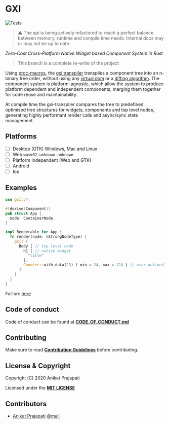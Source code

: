 # GXI

![Tests](https://github.com/gxi-rs/gxi/actions/workflows/tests.yml/badge.svg)

> :warning: The api is being actively refactored to reach a perfect balance between memory, runtime and compile time needs.
> Internal docs may or may not be up to date.  

*Zero-Cost Cross-Platform Native Widget based Component System in Rust*

> This branch is a complete re-write of the project

Using [proc-macros](https://doc.rust-lang.org/reference/procedural-macros.html),
the [gxi transpiler](gxi-transpiler/README.md) transpiles a component tree into an n-binary tree order, without using
any [virtual dom](https://reactjs.org/docs/faq-internals.html)
or a [diffing algorithm](https://reactjs.org/docs/reconciliation.html). The component system is platform-agnostic, which
allow the system to produce platform dependent and independent components, merging them together for code reuse and
maintainability.

At compile time the gxi-transpiler compares the tree to predefined optimised tree structures for widgets, components and
top level nodes, generating highly performant render calls and async/sync state management.

## Platforms

+ [ ] Desktop (GTK) Windows, Mac and Linux
+ [ ] Web `wasm32-unknown-unknown`
+ [ ] Platform Independent (Web and GTK)
+ [ ] Android
+ [ ] Ios

## Examples

```rust
use gxi::*;

#[derive(Component)]
pub struct App {
  node: ContainerNode,
}

impl Renderable for App {
  fn render(node: &StrongNodeType) {
    gxi! {
      Body [ // top level node
        h1 [ // native widget
          "title"
        ],
        Counter::with_data(23) ( min = 24, max = 124 ) // user defined component
      ]
    }
  }
}
```

Full src [here](examples)

## Code of conduct

Code of conduct can be found at **[CODE_OF_CONDUCT.md](CODE_OF_CONDUCT.md)**

## Contributing

Make sure to read **[Contribution Guidelines](CONTRIBUTING.md)** before contributing.

## License & Copyright

Copyright (C) 2020 Aniket Prajapati

Licensed under the **[MIT LICENSE](LICENSE)**

## Contributors

+ [Aniket Prajapati](https://aniketprajapati.me)
  @[mail](mailto:contact@aniketprajapati.me)
